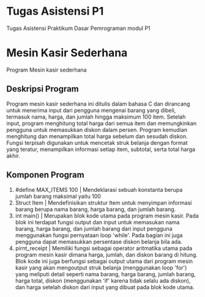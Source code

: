 # Tugas Asistensi P1
Tugas Asistensi Praktikum Dasar Pemrograman modul P1
# Mesin Kasir Sederhana
Program Mesin kasir sederhana

## Deskripsi Program
Program mesin kasir sederhana ini ditulis dalam bahasa C dan dirancang untuk menerima input dari pengguna mengenai barang yang dibeli, termasuk nama, harga, dan jumlah hingga maksimum 100 item. Setelah input, program menghitung total harga dari semua item dan memungkinkan pengguna untuk memasukkan diskon dalam persen. Program kemudian menghitung dan menampilkan total harga sebelum dan sesudah diskon. Fungsi terpisah digunakan untuk mencetak struk belanja dengan format yang teratur, menampilkan informasi setiap item, subtotal, serta total harga akhir.

## Komponen Program
1. #define MAX_ITEMS 100 | Mendeklarasi sebuah konstanta berupa jumlah barang maksimal yaitu 100
2. Struct Item | Mendefinisikan struktur Item untuk menyimpan informasi barang berupa nama barang, harga barang, dan jumlah barang.
3. int main() | Merupakan blok kode utama pada program mesin kasir. Pada blok ini terdapat fungsi output dan input untuk memasukan nama barang, harga barang, dan jumlah barang dari input pengguna menggunakan fungsi pernyataan loop 'while'. Pada bagian ini juga pengguna dapat memasukkan persentase diskon belanja bila ada.
4. pirnt_receipt | Memiliki fungsi sebagai operator aritmatika utama pada program mesin kasir dimana harga, jumlah, dan diskon barang di hitung. Blok kode ini juga berfungsi sebagai output utama dari program mesin kasir yang akan mengoutput struk belanja (menggunakan loop 'for') yang meliputi detail seperti nama barang, harga barang, jumlah barang, harga total, diskon (menggunakan 'if' karena tidak selalu ada diskon), dan harga setelah diskon dari input yang dibuat pada blok kode utama.
